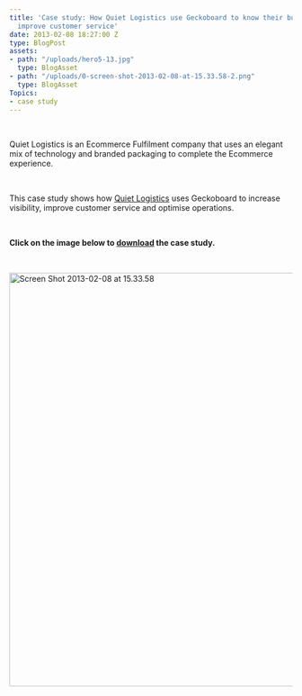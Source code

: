 ```yaml
---
title: 'Case study: How Quiet Logistics use Geckoboard to know their business and
  improve customer service'
date: 2013-02-08 18:27:00 Z
type: BlogPost
assets:
- path: "/uploads/hero5-13.jpg"
  type: BlogAsset
- path: "/uploads/0-screen-shot-2013-02-08-at-15.33.58-2.png"
  type: BlogAsset
Topics:
- case study
---
```


<p> </p>
<p>Quiet Logistics is an Ecommerce Fulfilment company that uses an elegant mix of technology and branded packaging to complete the Ecommerce experience.</p>
<br>
<p>This case study shows how <a href="http://quietlogistics.com/" target="_blank">Quiet Logistics</a> uses Geckoboard to increase visibility, improve customer service and optimise operations.</p>
<br>
<p><strong>Click on the image below to <a id="pdflink" href="https://gallery.mailchimp.com/f8c11c17753d5c653c8d22b3d/files/QL_case.pdf" target="_blank">download</a> the case study. </strong></p>
<br>
<p><a id="pdfimg" href="https://gallery.mailchimp.com/f8c11c17753d5c653c8d22b3d/files/QL_case.pdf"><img class="wp-float-center" src="/uploads/0-screen-shot-2013-02-08-at-15.33.58-2.png" alt="Screen Shot 2013-02-08 at 15.33.58" width="546" height="735"></a></p>
<br>
<script type="text/javascript">// <![CDATA[
<br />mixpanel.track_links('#pdflink a', 'download', {<br />    'what': 'Quiet Logistics Case Study',<br />    'linktype': 'Link'<br />});</p>

<p>mixpanel.track_links('#imglink a', 'download', {<br />    'what': 'Quiet Logistics Case Study',<br />    'linktype': 'Image'<br />});<br />
// ]]></script>
